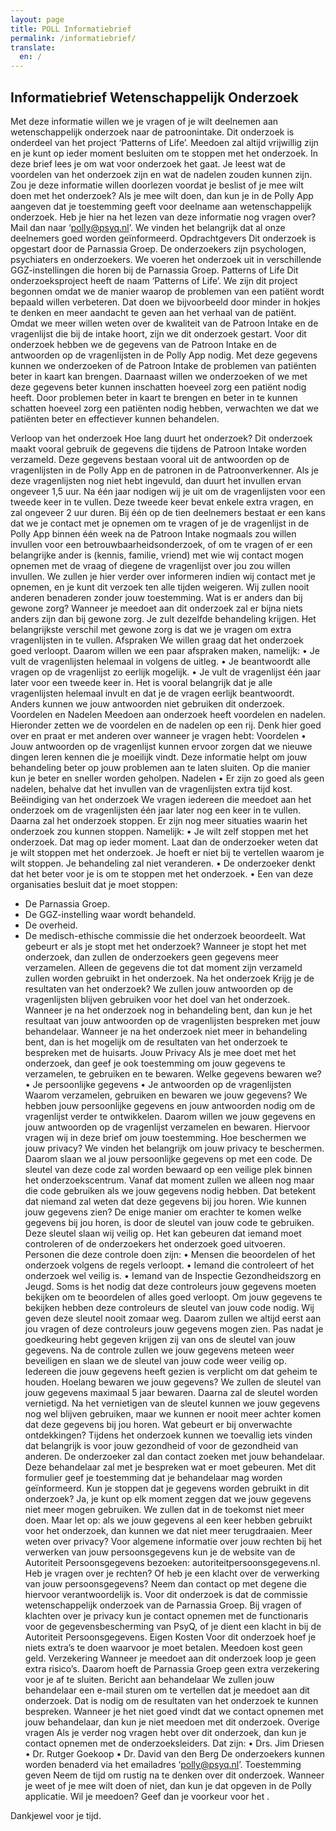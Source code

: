 ```yaml
---
layout: page
title: POLL Informatiebrief
permalink: /informatiebrief/
translate:
  en: /
---
```


	
## Informatiebrief Wetenschappelijk Onderzoek

Met deze informatie willen we je vragen of je wilt deelnemen aan wetenschappelijk onderzoek naar de patroonintake. Dit onderzoek is onderdeel van het project ‘Patterns of Life’. Meedoen zal altijd vrijwillig zijn en je kunt op ieder moment besluiten om te stoppen met het onderzoek.
In deze brief lees je om wat voor onderzoek het gaat. Je leest wat de voordelen van het onderzoek zijn en wat de nadelen zouden kunnen zijn. Zou je deze informatie willen doorlezen voordat je beslist of je mee wilt doen met het onderzoek? Als je mee wilt doen, dan kun je in de Polly App aangeven dat je toestemming geeft voor deelname aan wetenschappelijk onderzoek. Heb je hier na het lezen van deze informatie nog vragen over? Mail dan naar ‘polly@psyq.nl’. We vinden het belangrijk dat al onze deelnemers goed worden geïnformeerd.
Opdrachtgevers
Dit onderzoek is opgestart door de Parnassia Groep. De onderzoekers zijn psychologen, psychiaters en onderzoekers. We voeren het onderzoek uit in verschillende GGZ-instellingen die horen bij de Parnassia Groep.
Patterns of Life
Dit onderzoeksproject heeft de naam ‘Patterns of Life’. We zijn dit project begonnen omdat we de manier waarop de problemen van een patiënt wordt bepaald willen verbeteren. Dat doen we bijvoorbeeld door minder in hokjes te denken en meer aandacht te geven aan het verhaal van de patiënt. Omdat we meer willen weten over de kwaliteit van de Patroon Intake en de vragenlijst die bij de intake hoort, zijn we dit onderzoek gestart. Voor dit onderzoek hebben we de gegevens van de Patroon Intake en de antwoorden op de vragenlijsten in de Polly App nodig. Met deze gegevens kunnen we onderzoeken of de Patroon Intake de problemen van patiënten beter in kaart kan brengen. Daarnaast willen we onderzoeken of we met deze gegevens beter kunnen inschatten hoeveel zorg een patiënt nodig heeft. Door problemen beter in kaart te brengen en beter in te kunnen schatten hoeveel zorg een patiënten nodig hebben, verwachten we dat we patiënten beter en effectiever kunnen behandelen.

Verloop van het onderzoek
Hoe lang duurt het onderzoek?
Dit onderzoek maakt vooral gebruik de gegevens die tijdens de Patroon Intake worden verzameld. Deze gegevens bestaan vooral uit de antwoorden op de vragenlijsten in de Polly App en de patronen in de Patroonverkenner. Als je deze vragenlijsten nog niet hebt ingevuld, dan duurt het invullen ervan ongeveer 1,5 uur. Na één jaar nodigen wij je uit om de vragenlijsten voor een tweede keer in te vullen. Deze tweede keer bevat enkele extra vragen, en zal ongeveer 2 uur duren. 
Bij één op de tien deelnemers bestaat er een kans dat we je contact met je opnemen om te vragen of je de vragenlijst in de Polly App binnen één week na de Patroon Intake nogmaals zou willen invullen voor een betrouwbaarheidsonderzoek, of om te vragen of er een belangrijke ander is (kennis, familie, vriend) met wie wij contact mogen opnemen met de vraag of diegene de vragenlijst over jou zou willen invullen. We zullen je hier verder over informeren indien wij contact met je opnemen, en je kunt dit verzoek ten alle tijden weigeren. Wij zullen nooit anderen benaderen zonder jouw toestemming. 
Wat is er anders dan bij gewone zorg?
Wanneer je meedoet aan dit onderzoek zal er bijna niets anders zijn dan bij gewone zorg. Je zult dezelfde behandeling krijgen. Het belangrijkste verschil met gewone zorg is dat we je vragen om extra vragenlijsten in te vullen.
Afspraken
We willen graag dat het onderzoek goed verloopt. Daarom willen we een paar afspraken maken, namelijk:
•	Je vult de vragenlijsten helemaal in volgens de uitleg.
•	Je beantwoordt alle vragen op de vragenlijst zo eerlijk mogelijk.
•	Je vult de vragenlijst één jaar later voor een tweede keer in.
Het is vooral belangrijk dat je alle vragenlijsten helemaal invult en dat je de vragen eerlijk beantwoordt. Anders kunnen we jouw antwoorden niet gebruiken dit onderzoek.
Voordelen en Nadelen
Meedoen aan onderzoek heeft voordelen en nadelen. Hieronder zetten we de voordelen en de nadelen op een rij. Denk hier goed over en praat er met anderen over wanneer je vragen hebt:
Voordelen
•	Jouw antwoorden op de vragenlijst kunnen ervoor zorgen dat we nieuwe dingen leren kennen die je moeilijk vindt. Deze informatie helpt om jouw behandeling beter op jouw problemen aan te laten sluiten. Op die manier kun je beter en sneller worden geholpen. 
Nadelen
•	Er zijn zo goed als geen nadelen, behalve dat het invullen van de vragenlijsten extra tijd kost.
Beëindiging van het onderzoek
We vragen iedereen die meedoet aan het onderzoek om de vragenlijsten één jaar later nog een keer in te vullen. Daarna zal het onderzoek stoppen. Er zijn nog meer situaties waarin het onderzoek zou kunnen stoppen. Namelijk:
•	Je wilt zelf stoppen met het onderzoek. Dat mag op ieder moment. Laat dan de onderzoeker weten dat je wilt stoppen met het onderzoek. Je hoeft er niet bij te vertellen waarom je wilt stoppen. Je behandeling zal niet veranderen.
•	De onderzoeker denkt dat het beter voor je is om te stoppen met het onderzoek.
•	Een van deze organisaties besluit dat je moet stoppen:
-	De Parnassia Groep.
-	De GGZ-instelling waar wordt behandeld. 
-	De overheid.
-	De medisch-ethische commissie die het onderzoek beoordeelt.
Wat gebeurt er als je stopt met het onderzoek?
Wanneer je stopt het met onderzoek, dan zullen de onderzoekers geen gegevens meer verzamelen. Alleen de gegevens die tot dat moment zijn verzameld zullen worden gebruikt in het onderzoek. 
Na het onderzoek
Krijg je de resultaten van het onderzoek?
We zullen jouw antwoorden op de vragenlijsten blijven gebruiken voor het doel van het onderzoek. Wanneer je na het onderzoek nog in behandeling bent, dan kun je het resultaat van jouw antwoorden op de vragenlijsten bespreken met jouw behandelaar. Wanneer je na het onderzoek niet meer in behandeling bent, dan is het mogelijk om de resultaten van het onderzoek te bespreken met de huisarts. 
Jouw Privacy
Als je mee doet met het onderzoek, dan geef je ook toestemming om jouw gegevens te verzamelen, te gebruiken en te bewaren. 
Welke gegevens bewaren we?
•	Je persoonlijke gegevens
•	Je antwoorden op de vragenlijsten
Waarom verzamelen, gebruiken en bewaren we jouw gegevens?
We hebben jouw persoonlijke gegevens en jouw antwoorden nodig om de vragenlijst verder te ontwikkelen. Daarom willen we jouw gegevens en jouw antwoorden op de vragenlijst verzamelen en bewaren. Hiervoor vragen wij in deze brief om jouw toestemming. 
Hoe beschermen we jouw privacy?
We vinden het belangrijk om jouw privacy te beschermen. Daarom slaan we al jouw persoonlijke gegevens op met een code. De sleutel van deze code zal worden bewaard op een veilige plek binnen het onderzoekscentrum. Vanaf dat moment zullen we alleen nog maar die code gebruiken als we jouw gegevens nodig hebben. Dat betekent dat niemand zal weten dat deze gegevens bij jou horen. 
Wie kunnen jouw gegevens zien?
De enige manier om erachter te komen welke gegevens bij jou horen, is door de sleutel van jouw code te gebruiken. Deze sleutel slaan wij veilig op. Het kan gebeuren dat iemand moet controleren of de onderzoekers het onderzoek goed uitvoeren. Personen die deze controle doen zijn:
•	Mensen die beoordelen of het onderzoek volgens de regels verloopt.
•	Iemand die controleert of het onderzoek wel veilig is.
•	Iemand van de Inspectie Gezondheidszorg en Jeugd.
Soms is het nodig dat deze controleurs jouw gegevens moeten bekijken om te beoordelen of alles goed verloopt. Om jouw gegevens te bekijken hebben deze controleurs de sleutel van jouw code nodig. Wij geven deze sleutel nooit zomaar weg. Daarom zullen we altijd eerst aan jou vragen of deze controleurs jouw gegevens mogen zien. Pas nadat je goedkeuring hebt gegeven krijgen zij van ons de sleutel van jouw gegevens. Na de controle zullen we jouw gegevens meteen weer beveiligen en slaan we de sleutel van jouw code weer veilig op. Iedereen die jouw gegevens heeft gezien is verplicht om dat geheim te houden.
Hoelang bewaren we jouw gegevens?
We zullen de sleutel van jouw gegevens maximaal 5 jaar bewaren. Daarna zal de sleutel worden vernietigd. Na het vernietigen van de sleutel kunnen we jouw gegevens nog wel blijven gebruiken, maar we kunnen er nooit meer achter komen dat deze gegevens bij jou horen.
Wat gebeurt er bij onverwachte ontdekkingen?
Tijdens het onderzoek kunnen we toevallig iets vinden dat belangrijk is voor jouw gezondheid of voor de gezondheid van anderen. De onderzoeker zal dan contact zoeken met jouw behandelaar. Deze behandelaar zal met je bespreken wat er moet gebeuren. Met dit formulier geef je toestemming dat je behandelaar mag worden geïnformeerd.
Kun je stoppen dat je gegevens worden gebruikt in dit onderzoek?
Ja, je kunt op elk moment zeggen dat we jouw gegevens niet meer mogen gebruiken. We zullen dat in de toekomst niet meer doen. Maar let op: als we jouw gegevens al een keer hebben gebruikt voor het onderzoek, dan kunnen we dat niet meer terugdraaien.
Meer weten over privacy?
Voor algemene informatie over jouw rechten bij het verwerken van jouw persoonsgegevens kun je de website van de Autoriteit Persoonsgegevens bezoeken: autoriteitpersoonsgegevens.nl.
Heb je vragen over je rechten? Of heb je een klacht over de verwerking van jouw persoonsgegevens? Neem dan contact op met degene die hiervoor verantwoordelijk is. Voor dit onderzoek is dat de commissie wetenschappelijk onderzoek van de Parnassia Groep.
Bij vragen of klachten over je privacy kun je contact opnemen met de functionaris voor de gegevensbescherming van PsyQ, of je dient een klacht in bij de Autoriteit Persoonsgegevens.
Eigen Kosten
Voor dit onderzoek hoef je niets extra’s te doen waarvoor je moet betalen. Meedoen kost geen geld.
Verzekering
Wanneer je meedoet aan dit onderzoek loop je geen extra risico’s. Daarom hoeft de Parnassia Groep geen extra verzekering voor je af te sluiten.
Bericht aan behandelaar
We zullen jouw behandelaar een e-mail sturen om te vertellen dat je meedoet aan dit onderzoek. Dat is nodig om de resultaten van het onderzoek te kunnen bespreken. Wanneer je het niet goed vindt dat we contact opnemen met jouw behandelaar, dan kun je niet meedoen met dit onderzoek.
Overige vragen
Als je verder nog vragen hebt over dit onderzoek, dan kun je contact opnemen met de onderzoeksleiders. Dat zijn:
•	Drs. Jim Driesen
•	Dr. Rutger Goekoop
•	Dr. David van den Berg
De onderzoekers kunnen worden benaderd via het emailadres ‘polly@psyq.nl’.
Toestemming geven
Neem de tijd om rustig na te denken over dit onderzoek. Wanneer je weet of je mee wilt doen of niet, dan kun je dat opgeven in de Polly applicatie. Wil je meedoen? Geef dan je voorkeur voor het .

Dankjewel voor je tijd.

